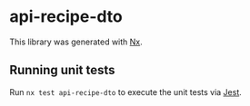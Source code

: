 # api-recipe-dto

This library was generated with [Nx](https://nx.dev).

## Running unit tests

Run `nx test api-recipe-dto` to execute the unit tests via [Jest](https://jestjs.io).
